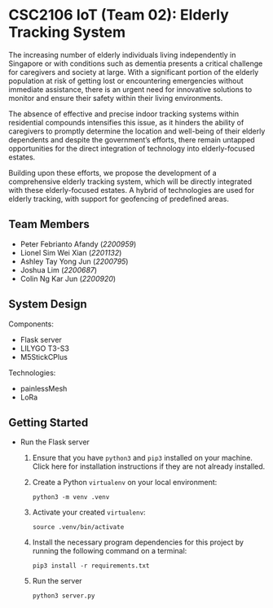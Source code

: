 # CSC2106 IoT (Team 02): Elderly Tracking System
The increasing number of elderly individuals living independently in Singapore or with conditions such as dementia presents a critical challenge for caregivers and society at large. With a significant portion of the elderly population at risk of getting lost or encountering emergencies without immediate assistance, there is an urgent need for innovative solutions to monitor and ensure their safety within their living environments. 

The absence of effective and precise indoor tracking systems within residential compounds intensifies this issue, as it hinders the ability of caregivers to promptly determine the location and well-being of their elderly dependents and despite the government’s efforts, there remain untapped opportunities for the direct integration of technology into elderly-focused estates.

Building upon these efforts, we propose the development of a comprehensive elderly tracking system, which will be directly integrated with these elderly-focused estates. A hybrid of technologies are used for elderly tracking, with support for geofencing of predefined areas. 

## Team Members
- Peter Febrianto Afandy (*2200959*)
- Lionel Sim Wei Xian (*2201132*)
- Ashley Tay Yong Jun (*2200795*)
- Joshua Lim (*2200687*)
- Colin Ng Kar Jun (*2200920*)

## System Design
Components:
- Flask server
- LILYGO T3-S3
- M5StickCPlus

Technologies:
- painlessMesh
- LoRa


## Getting Started
- Run the Flask server
    1. Ensure that you have `python3` and `pip3` installed on your machine. Click here for installation instructions if they are not already installed.

    2. Create a Python `virtualenv` on your local environment:
        ```
        python3 -m venv .venv
        ```

    3. Activate your created `virtualenv`:
        ```
        source .venv/bin/activate
        ```

    4. Install the necessary program dependencies for this project by running the following command on a terminal:
        ```
        pip3 install -r requirements.txt
        ```
    
    5. Run the server
        ```
        python3 server.py
        ```